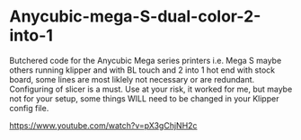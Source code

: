 # Anycubic-mega-S-dual-color-2-into-1

Butchered code for the Anycubic Mega series printers i.e. Mega S maybe others running klipper and with BL touch and 2 into 1 hot end with stock board, some lines are most liklely not necessary or are redundant. Configuring of slicer is a must. Use at your risk, it worked for me, but maybe not for your setup, some things WILL need to be changed in your Klipper config file.

https://www.youtube.com/watch?v=pX3gChjNH2c
